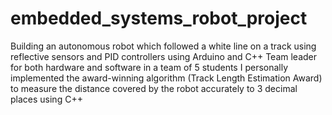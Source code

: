 # embedded_systems_robot_project
Building an autonomous robot which followed a white line on a track using reflective sensors and PID controllers using Arduino and C++ Team leader for both hardware and software in a team of 5 students I personally implemented the award-winning algorithm (Track Length Estimation Award) to measure the distance covered by the robot accurately to 3 decimal places using C++

